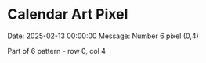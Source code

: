 # Calendar Art Pixel

Date: 2025-02-13 00:00:00
Message: Number 6 pixel (0,4)

Part of 6 pattern - row 0, col 4
